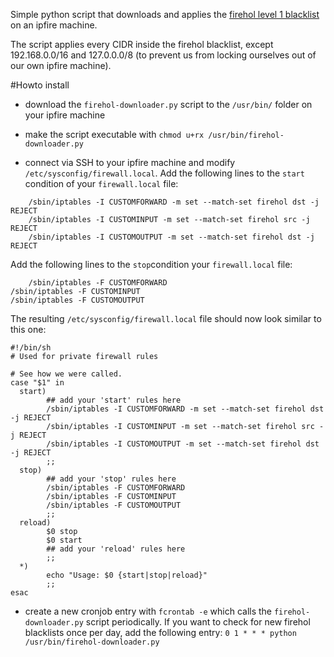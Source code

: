 Simple python script that downloads and applies the [firehol level 1 blacklist](https://iplists.firehol.org/files/firehol_level1.netset) on an ipfire machine.

The script applies every CIDR inside the firehol blacklist, except 192.168.0.0/16 and 127.0.0.0/8 (to prevent us from locking ourselves out of our own ipfire machine).

#Howto install

* download the `firehol-downloader.py` script to the `/usr/bin/` folder on your ipfire machine
* make the script executable with `chmod u+rx /usr/bin/firehol-downloader.py`

* connect via SSH to your ipfire machine and modify `/etc/sysconfig/firewall.local`. 
Add the following lines to the `start` condition of your `firewall.local` file:
```
    /sbin/iptables -I CUSTOMFORWARD -m set --match-set firehol dst -j REJECT
    /sbin/iptables -I CUSTOMINPUT -m set --match-set firehol src -j REJECT
    /sbin/iptables -I CUSTOMOUTPUT -m set --match-set firehol dst -j REJECT
```

Add the following lines to the `stop`condition your `firewall.local` file:
```
    /sbin/iptables -F CUSTOMFORWARD
/sbin/iptables -F CUSTOMINPUT
/sbin/iptables -F CUSTOMOUTPUT
```

The resulting `/etc/sysconfig/firewall.local` file should now look similar to this one: 

```
#!/bin/sh
# Used for private firewall rules

# See how we were called.
case "$1" in
  start)
        ## add your 'start' rules here
        /sbin/iptables -I CUSTOMFORWARD -m set --match-set firehol dst -j REJECT
        /sbin/iptables -I CUSTOMINPUT -m set --match-set firehol src -j REJECT
        /sbin/iptables -I CUSTOMOUTPUT -m set --match-set firehol dst -j REJECT
        ;;
  stop)
        ## add your 'stop' rules here
        /sbin/iptables -F CUSTOMFORWARD
        /sbin/iptables -F CUSTOMINPUT
        /sbin/iptables -F CUSTOMOUTPUT
        ;;
  reload)
        $0 stop
        $0 start
        ## add your 'reload' rules here
        ;;
  *)
        echo "Usage: $0 {start|stop|reload}"
        ;;
esac
```

* create a new cronjob entry with `fcrontab -e` which calls the `firehol-downloader.py` script periodically. 
  If you want to check for new firehol blacklists once per day, add the following entry: 
  `0 1 * * * python /usr/bin/firehol-downloader.py`
